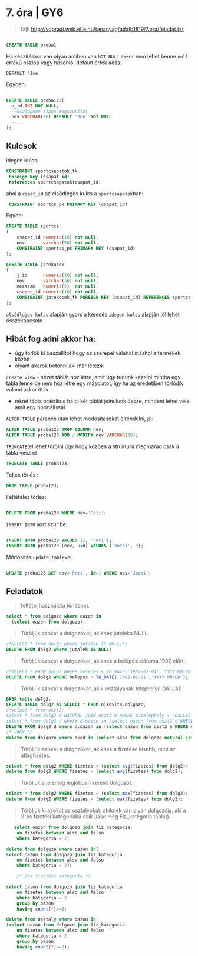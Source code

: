 # 7. óra | GY6
> fájl: http://vopraai.web.elte.hu/tananyag/adatb1819/7.ora/feladat.txt

`````SQL

CREATE TABLE proba1

`````

Ha készítéskor van olyan amiben van `NOT NULL` akkor nem lehet benne `null` értékű oszlop vagy hasonló.
default érték adás:

`DEFAULT 'Joe'`

Egyben:
````SQL

CREATE TABLE proba123(
  u_id INT NOT NULL,
  --oszlopnév típus megszorítás
  nev VARCHAR(10) DEFAULT 'Joe' NOT NULL 
  --...
);

````

## Kulcsok
idegen kulcs: 
`````SQL
CONSTRAINT sportcsapatok_fk
 Foreign key (csapat id)
 references sportcsapatok(csapat_id)
`````
ahol a `cspat_id` az elsődleges kulcs a `sportcsapatok`ban:
````SQL
 CONSTRAINT sportcs_pk PRIMARY KEY (csapat_id)
````
Egybe:
````SQL
CREATE TABLE sportcs
(
    csapat_id numeric(10) not null,
    nev       varchar(50) not null,
    CONSTRAINT sportcs_pk PRIMARY KEY (csapat_id)
);

CREATE TABLE jatekosok
(
    j_id      numeric(10) not null,
    nev       varchar(50) not null,
    mezszam   numeric(2)  not null,
    csapat_id numeric(10) not null,
    CONSTRAINT jatekosok_fk FOREIGN KEY (csapat_id) REFERENCES sportcs(csapat_id)
);
````


`elsődleges kulcs` alapján gyors a keresés
`idegen kulcs` alapján jól lehet összekapcsoln



## Hibát fog adni akkor ha:
- úgy törlök ki beszállítót hogy az szerepel valahol máshol a termékek között
- olyant akarok betenni aki már létezik

`create view` - nézet táblát hoz létre, amit úgy tudunk kezelni mintha egy tábla lenne de nem hoz létre egy másolatot, így ha az eredetiben törlődik valami akkor itt is

- nézet tábla praktikus ha pl két táblát joinulunk össze, mindent lehet vele amit egy normálissal

`ALTER TABLE` parancs után lehet módosításokat elrendelni, pl: 
`````SQL
ALTER TABLE proba123 DROP COLUMN nev;
ALTER TABLE proba123 ADD / MODIFY nev VARCHAR(30);
`````

`TRUNCATE`tel lehet törölni úgy hogy közben a struktúra megmarad csak a tábla vész el
````SQL
TRUNCATE TABLE proba123;
````

Teljes törlés : 
````SQL
DROP TABLE proba123;

````
Feltételes törlés:
````SQL

DELETE FROM proba123 WHERE nev='Peti';

````


`INSERT INTO` sort szúr be:
````SQL

INSERT INTO proba123 VALUES (2, 'Feri');
INSERT INTO proba123 (nev, uid) VALUES ('Jozsi', 3);

````

Módosítás `update table`vel
````SQL

UPDATE proba123 SET nev='Peti', id=1 WHERE nev='Jozsi';

````

## Feladatok
> feltétel használata törléshez
````SQL
select * from dolgozo where oazon in
  (select oazon from dolgozo);
````

> Töröljük azokat a dolgozókat, akiknek jutaléka NULL.
````SQL
/*SELECT * from dolg2 where jutalek IS NULL;*/
DELETE FROM dolg2 where jutalek IS NULL;
````

> Töröljük azokat a dolgozókat, akiknek a belépési dátuma 1982 előtti. 
````SQL
/*SELECT * FROM dolg2 WHERE belepes < TO_DATE('1982-01-01','YYYY-MM-DD');*/
DELETE FROM dolg2 WHERE belepes < TO_DATE('1982-01-01','YYYY-MM-DD');
````

>Töröljük azokat a dolgozókat, akik osztályának telephelye DALLAS.
```SQL
DROP table dolg2;
CREATE TABLE dolg2 AS SELECT * FROM nikovits.dolgozo;
/*select * from oszt2;
select * from dolg2 d NATURAL JOIN oszt2 o WHERE o.telephely = 'DALLAS';
select * from dolg2 d where d.oazon in (select oazon from oszt2 o WHERE o.telephely = 'DALLAS');*/
DELETE FROM dolg2 d where d.oazon in (select oazon from oszt2 o WHERE o.telephely = 'DALLAS');
/* VAGY */
delete from dolgozo where dkod in (select skod from dolgozo natural join osztaly where telephely='DALLAS')
````
> Töröljük azokat a dolgozókat, akiknek a fizetése kisebb, mint az átlagfizetés.
````SQL
select * from dolg2 WHERE fizetes < (select avg(fizetes) from dolg2);
delete from dolg2 WHERE fizetes < (select avg(fizetes) from dolg2);
````

> Töröljük a jelenleg legjobban kereső dolgozót. 
````SQL
select * from dolg2 WHERE fizetes = (select max(fizetes) from dolg2);
delete from dolg2 WHERE fizetes = (select max(fizetes) from dolg2);
````

> Töröljük ki azokat az osztályokat, akiknek van olyan dolgozója, aki a 2-es fizetési 
   kategóriába esik (lásd még Fiz_kategoria táblát).
````SQL
   select oazon from dolgozo join fiz_kategoria
    on fizetes between also and felso
    where kategoria = 2;

delete from dolgozo where oazon in(
select oazon from dolgozo join fiz_kategoria
    on fizetes between also and felso
    where kategoria = 2);

    /* 2es fizetési kategoría */

select oazon from dolgozo join fiz_kategoria
    on fizetes between also and felso
    where kategoria = 2 
    group by oazon
    having count(*)>=2;    

delete from osztaly where oazon in 
(select oazon from dolgozo join fiz_kategoria
    on fizetes between also and felso
    where kategoria = 2 
    group by oazon
    having count(*)>=2);
````

